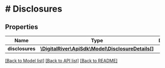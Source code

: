 # # Disclosures

## Properties

Name | Type | Description | Notes
------------ | ------------- | ------------- | -------------
**disclosures** | [**\DigitalRiver\ApiSdk\Model\DisclosureDetails[]**](DisclosureDetails.md) |  | [optional] 

[[Back to Model list]](../../README.md#documentation-for-models) [[Back to API list]](../../README.md#documentation-for-api-endpoints) [[Back to README]](../../README.md)


